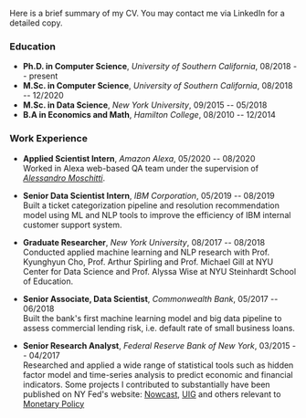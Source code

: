 Here is a brief summary of my CV. You may contact me via LinkedIn for a detailed copy.

### Education
- **Ph.D. in Computer Science**,   _University of Southern California_,   08/2018 -- present <br/>
- **M.Sc. in Computer Science**,   _University of Southern California_,   08/2018 -- 12/2020 <br/>
- **M.Sc. in Data Science**, _New York University_, 09/2015 -- 05/2018
- **B.A in Economics and Math**, _Hamilton College_, 08/2010 -- 12/2014


### Work Experience
- **Applied Scientist Intern**,     _Amazon Alexa_,         05/2020 -- 08/2020 <br/>
Worked in Alexa web-based QA team under the supervision of _[Alessandro Moschitti](https://www.linkedin.com/in/alessandro-moschitti-10999a4/)_.

- **Senior Data Scientist Intern**,     _IBM Corporation_,         05/2019 -- 08/2019 <br/>
Built a ticket categorization pipeline and resolution recommendation model using ML and NLP tools to improve the efficiency of IBM internal customer support system.

- **Graduate Researcher**,     _New York University_,         08/2017 -- 08/2018 <br/>
Conducted applied machine learning and NLP research with Prof. Kyunghyun Cho, Prof. Arthur Spirling and Prof. Michael Gill at NYU Center for Data Science and Prof. Alyssa Wise at NYU Steinhardt School of Education.

- **Senior Associate, Data Scientist**, _Commonwealth Bank_, 05/2017 -- 06/2018 <br/>
Built the bank's first machine learning model and big data pipeline to assess commercial lending risk, i.e. default rate of small business loans.


- **Senior Research Analyst**,   _Federal Reserve Bank of New York_,   03/2015 -- 04/2017 <br/>
Researched and applied a wide range of statistical tools such as hidden factor model and time-series analysis to predict economic and financial indicators. Some projects I contributed to substantially have been published on NY Fed's website: [Nowcast](https://www.newyorkfed.org/research/policy/nowcast), [UIG](https://www.newyorkfed.org/research/policy/underlying-inflation-gauge) and others relevant to [Monetary Policy](https://www.newyorkfed.org/medialibrary/media/research/staff_reports/sr885.pdf)

